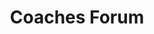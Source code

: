 ---
title: Coaches Forum
location: San Antonio, TX
image: /uploads/basketball/coachesforumEvent.png
permalink: /basketball/events/forum
start_date: March 30th, 2018 - 2:30pm
end_date: 
layout: page
alt_url: 'https://www.facebook.com/events/272336043177664/'
short_description: 'The Athletes in Action Basketball Coaches Forum is held annually and features a forum of current and former coaches who have made themselves available for questions, comments, and to share on various issues relating to basketball, life, and the Gospel.'
sport: final four
---